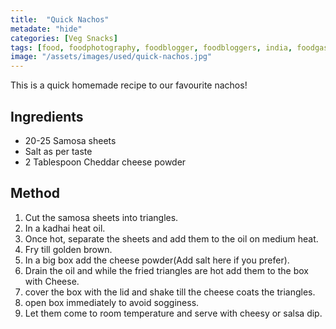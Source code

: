 ```yaml
---
title:  "Quick Nachos"
metadate: "hide"
categories: [Veg Snacks]
tags: [food, foodphotography, foodblogger, foodbloggers, india, foodgasm, indianfood, love, foodcoma, foodporn,indiancooking, indianrecipe, foodlovers, indianfood, indianfoodbloggers, foodiesofinstagram, foodlove, indian, indiancouple, eatlocal, eathealthy, eatwell, desifood, trending, tasty, taste, yummyinmytummy, foodie, instafood, instafoodie, foodstagram, instagood, passionatepaprika, foodblog, easy, indian, recipe, mothersrecipe, cooking, easycooking, easyrecipe, simple, simplefood ]
image: "/assets/images/used/quick-nachos.jpg"
---
```


This is a quick homemade recipe to our favourite nachos!

## Ingredients

- 20-25 Samosa sheets
- Salt as per taste
- 2 Tablespoon Cheddar cheese powder

## Method

1. Cut the samosa sheets into triangles.
2. In a kadhai heat oil. 
3. Once hot, separate the sheets and add them to the oil on medium heat. 
4. Fry till golden brown. 
5. In a big box add the cheese powder(Add salt here if you prefer).
6. Drain the oil and while the fried triangles are hot add them to the box with Cheese. 
7. cover the box with the lid and shake till the cheese coats the triangles.
8. open box immediately to avoid sogginess. 
9. Let them come to room temperature and serve with cheesy or salsa dip. 

